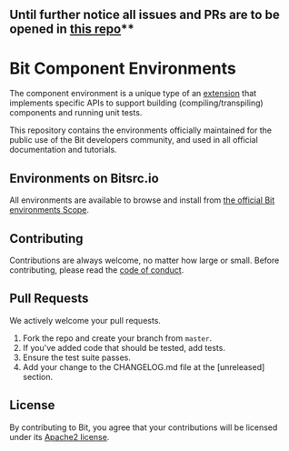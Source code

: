 ## Until further notice all issues and PRs are to be opened in [this repo](https://github.com/teambit/bit.envs)**

# Bit Component Environments

The component environment is a unique type of an
[extension](https://docs.bitsrc.io/docs/ext-concepts.html) that implements specific APIs to support
building (compiling/transpiling) components and running unit tests.

This repository contains the environments officially maintained for the public use of the Bit
developers community, and used in all official documentation and tutorials.

## Environments on Bitsrc.io

All environments are available to browse and install from [the official Bit environments
Scope](https://bitsrc.io/bit/envs).

## Contributing

Contributions are always welcome, no matter how large or small. Before contributing,
please read the [code of conduct](CODE_OF_CONDUCT.md).

## Pull Requests

We actively welcome your pull requests.

1. Fork the repo and create your branch from `master`.
2. If you've added code that should be tested, add tests.
3. Ensure the test suite passes.
4. Add your change to the CHANGELOG.md file at the [unreleased] section.

## License

By contributing to Bit, you agree that your contributions will be licensed
under its [Apache2 license](LICENSE).



